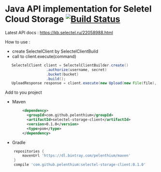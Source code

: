 # Java API implementation for Seletel Cloud Storage [![Build Status](https://travis-ci.org/pelenthium/selectel-storage-client.svg?branch=master)](https://travis-ci.org/pelenthium/selectel-storage-client)

Latest API docs : https://kb.selectel.ru/22058988.html

How to use :
 - create SelectelClient by SelectelClientBuild
 - call to client.execute(command)
 ```java
    SelectelClient client = SelectelClientBuilder.create()
                    .authorize(username, secret)
                    .bucket(bucket)
                    .build();
    UploadResponse response = client.execute(new Upload(new File(file), "/test/test1.txt"));
 ```
 
Add to you project
- Maven
```xml
        <dependency>
          <groupId>com.github.pelenthium</groupId>
          <artifactId>selectel-storage-client</artifactId>
          <version>0.1.0</version>
          <type>pom</type>
        </dependency>
```
- Gradle
    
```groovy
    repositories {
        mavenUrl 'https://dl.bintray.com/pelenthium/maven'
    }
    compile 'com.github.pelenthium:selectel-storage-client:0.1.0'
```
